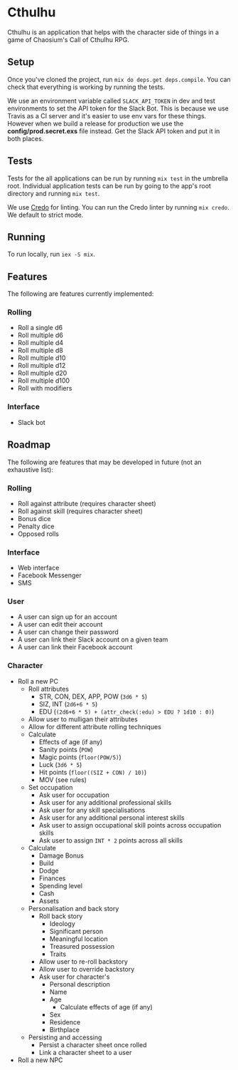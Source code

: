 # Cthulhu

Cthulhu is an application that helps with the character side of things in a game of Chaosium's Call of Cthulhu RPG.


## Setup

Once you've cloned the project, run `mix do deps.get deps.compile`. You can check that everything is working by running the tests.

We use an environment variable called `SLACK_API_TOKEN` in dev and test environments to set the API token for the Slack Bot. This is because we use Travis as a CI server and it's easier to use env vars for these things. However when we build a release for production we use the **config/prod.secret.exs** file instead. Get the Slack API token and put it in both places.


## Tests

Tests for the all applications can be run by running `mix test` in the umbrella root. Individual application tests can be run by going to the app's root directory and running `mix test`.

We use [Credo](http://github.com/rrene/credo) for linting. You can run the Credo linter by running `mix credo`. We default to strict mode.


## Running

To run locally, run `iex -S mix`.


## Features

The following are features currently implemented:

### Rolling

* Roll a single d6
* Roll multiple d6
* Roll multiple d4
* Roll multiple d8
* Roll multiple d10
* Roll multiple d12
* Roll multiple d20
* Roll multiple d100
* Roll with modifiers

### Interface

* Slack bot


## Roadmap

The following are features that may be developed in future (not an exhaustive list):

### Rolling

* Roll against attribute (requires character sheet)
* Roll against skill (requires character sheet)
* Bonus dice
* Penalty dice
* Opposed rolls

### Interface

* Web interface
* Facebook Messenger
* SMS

### User

* A user can sign up for an account
* A user can edit their account
* A user can change their password
* A user can link their Slack account on a given team
* A user can link their Facebook account

### Character

* Roll a new PC
  * Roll attributes
    * STR, CON, DEX, APP, POW (`3d6 * 5`)
    * SIZ, INT (`2d6+6 * 5`)
    * EDU (`(2d6+6 * 5) + (attr_check(:edu) > EDU ? 1d10 : 0)`)
  * Allow user to mulligan their attributes
  * Allow for different attribute rolling techniques
  * Calculate
    * Effects of age (if any)
    * Sanity points (`POW`)
    * Magic points (`floor(POW/5)`)
    * Luck (`3d6 * 5`)
    * Hit points (`floor((SIZ + CON) / 10)`)
    * MOV (see rules)
  * Set occupation
    * Ask user for occupation
    * Ask user for any additional professional skills
    * Ask user for any skill specialisations
    * Ask user for any additional personal interest skills
    * Ask user to assign occupational skill points across occupation skills
    * Ask user to assign `INT * 2` points across all skills
  * Calculate
    * Damage Bonus
    * Build
    * Dodge
    * Finances
     * Spending level
     * Cash
     * Assets
  * Personalisation and back story
    * Roll back story
      * Ideology
      * Significant person
      * Meaningful location
      * Treasured possession
      * Traits
    * Allow user to re-roll backstory
    * Allow user to override backstory
    * Ask user for character's
      * Personal description
      * Name
      * Age
        * Calculate effects of age (if any)
      * Sex
      * Residence
      * Birthplace
  * Persisting and accessing
    * Persist a character sheet once rolled
    * Link a character sheet to a user
* Roll a new NPC
